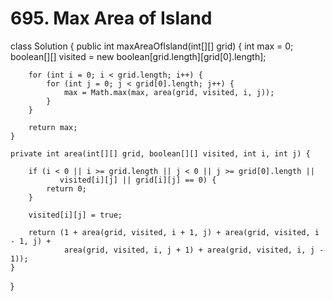 # 695. Max Area of Island

class Solution { public int maxAreaOfIsland\(int\[\]\[\] grid\) { int max = 0; boolean\[\]\[\] visited = new boolean\[grid.length\]\[grid\[0\].length\];

```text
    for (int i = 0; i < grid.length; i++) {
        for (int j = 0; j < grid[0].length; j++) {
            max = Math.max(max, area(grid, visited, i, j));
        }
    }

    return max;
}

private int area(int[][] grid, boolean[][] visited, int i, int j) { 

    if (i < 0 || i >= grid.length || j < 0 || j >= grid[0].length ||
           visited[i][j] || grid[i][j] == 0) {
        return 0;
    }

    visited[i][j] = true;

    return (1 + area(grid, visited, i + 1, j) + area(grid, visited, i - 1, j) + 
            area(grid, visited, i, j + 1) + area(grid, visited, i, j - 1));
}
```

}

